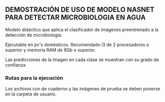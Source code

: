 ﻿## DEMOSTRACIÓN DE USO DE MODELO NASNET PARA DETECTAR MICROBIOLOGIA EN AGUA

Modelo didáctico que aplica el clasificador de imágenes preentrenado a la detección de microbiología. 

Ejecutable en pc's domésticos. Recomendado i3 de 2 procesadores o superior y memoria RAM de 8Gb o superior.

Las predicciones de la imagen en cada clase se muestran con su grado de confianza

### Rutas para la ejecución

Los archivos con de cuaderno y las imágenes de prueba se deben ponerse en la carpeta de usuario.

